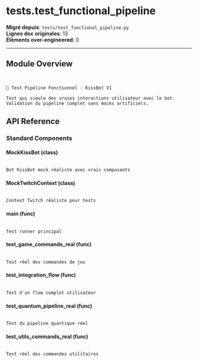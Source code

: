 # tests.test_functional_pipeline

**Migré depuis**: `tests/test_functional_pipeline.py`  
**Lignes doc originales**: 13  
**Éléments over-engineered**: 0  

---

## Module Overview

```text


🧪 Test Pipeline Fonctionnel - KissBot V1

Test qui simule des vraies interactions utilisateur avec le bot.
Validation du pipeline complet sans mocks artificiels.

```

## API Reference

### Standard Components

#### MockKissBot (class)

```text

Bot KissBot mock réaliste avec vrais composants

```

#### MockTwitchContext (class)

```text

Context Twitch réaliste pour tests

```

#### main (func)

```text

Test runner principal

```

#### test_game_commands_real (func)

```text

Test réel des commandes de jeu

```

#### test_integration_flow (func)

```text

Test d'un flow complet utilisateur

```

#### test_quantum_pipeline_real (func)

```text

Test du pipeline quantique réel

```

#### test_utils_commands_real (func)

```text

Test réel des commandes utilitaires

```

